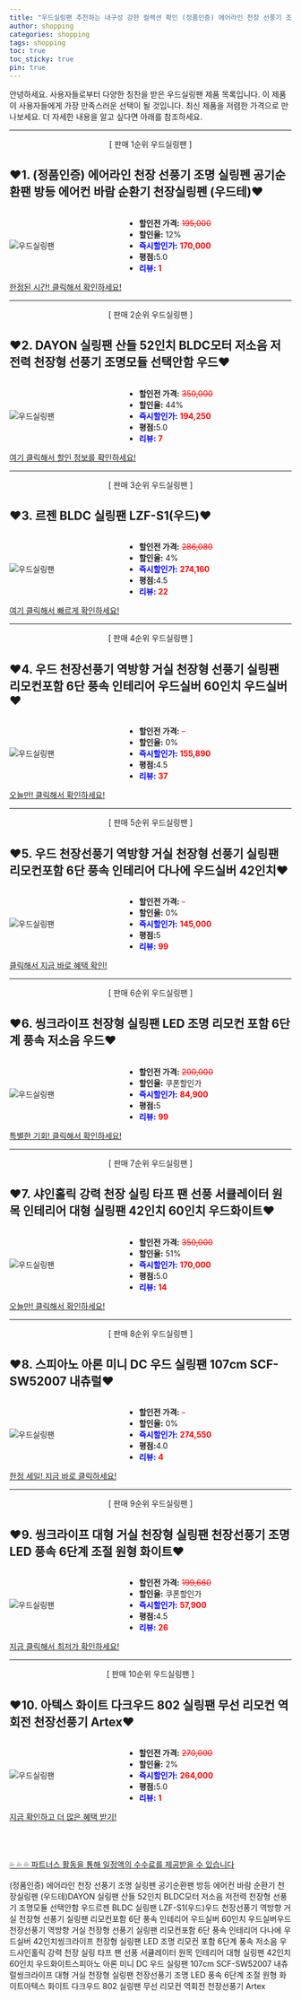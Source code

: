 ```yaml
---
title: "우드실링팬 추천하는 내구성 강한 컬렉션 확인 (정품인증) 에어라인 천장 선풍기 조명"
author: shopping
categories: shopping
tags: shopping
toc: true
toc_sticky: true
pin: true
---
```

안녕하세요. 사용자들로부터 다양한 칭찬을 받은 우드실링팬 제품 목록입니다. 이 제품이 사용자들에게 가장 만족스러운 선택이 될 것입니다. 최신 제품을 저렴한 가격으로 만나보세요. 더 자세한 내용을 알고 싶다면 아래를 참조하세요.

---
<p class="toplist" style="margin: 0 auto; display: block; width: fit-content;">[ 판매 1순위 우드실링팬 ]</p>

<h2><strong>❤️1. (정품인증) 에어라인 천장 선풍기 조명 실링펜 공기순환팬 방등 에어컨 바람 순환기 천장실링펜 (우드테)❤️</strong></h2>

<div style="display: flex; align-items: center;">
    <div style="flex: 0.4;">
        <img src="https://thumbnail6.coupangcdn.com/thumbnails/remote/230x230ex/image/vendor_inventory/d782/43c9e1ee82fa6daa6ca06d0d341e372e750d358189841ba8653d300e4fcb.png" alt="우드실링팬" style="max-width: 100%;">
    </div>
    <div style="flex: 0.6; margin-left: 10px;">
        <ul>
            <li><strong>할인전 가격:</strong> <del style="color: red;">195,000</del></li>
            <li><strong>할인율:</strong> 12%</li>
            <li><span style='color:blue'><strong>즉시할인가:</strong></span> <span style='color:red'><strong>170,000</strong></span></li>
            <li><strong>평점:</strong>5.0</li>
            <li><span style='color:blue'><strong>리뷰:</strong></span> <span style='color:red'><strong>1</strong></span></li>
        </ul>
    </div>
</div>
<div class="center">
    <a href="https://William4Davisa.github.io?lptag=AF9450613&subid=githubio&pageKey=8163943629&traceid=V0-153&itemId=23287186695&vendorItemId=90319441258" class="myButton">
        한정된 시간! 클릭해서 확인하세요!
    </a>
</div>


---
<p class="toplist" style="margin: 0 auto; display: block; width: fit-content;">[ 판매 2순위 우드실링팬 ]</p>

<h2><strong>❤️2. DAYON 실링팬 산들 52인치 BLDC모터 저소음 저전력 천장형 선풍기 조명모듈 선택안함 우드❤️</strong></h2>

<div style="display: flex; align-items: center;">
    <div style="flex: 0.4;">
        <img src="https://thumbnail10.coupangcdn.com/thumbnails/remote/230x230ex/image/vendor_inventory/b462/0d4a5c06dd5fe99484d922fcc9982b76b1c16d2999a1888d87fd0f0037b3.jpg" alt="우드실링팬" style="max-width: 100%;">
    </div>
    <div style="flex: 0.6; margin-left: 10px;">
        <ul>
            <li><strong>할인전 가격:</strong> <del style="color: red;">350,000</del></li>
            <li><strong>할인율:</strong> 44%</li>
            <li><span style='color:blue'><strong>즉시할인가:</strong></span> <span style='color:red'><strong>194,250</strong></span></li>
            <li><strong>평점:</strong>5.0</li>
            <li><span style='color:blue'><strong>리뷰:</strong></span> <span style='color:red'><strong>7</strong></span></li>
        </ul>
    </div>
</div>
<div class="center">
    <a href="https://William4Davisa.github.io?lptag=AF9450613&subid=githubio&pageKey=6592767313&traceid=V0-153&itemId=14883627602&vendorItemId=82122503527" class="myButton">
        여기 클릭해서 할인 정보를 확인하세요!
    </a>
</div>


---
<p class="toplist" style="margin: 0 auto; display: block; width: fit-content;">[ 판매 3순위 우드실링팬 ]</p>

<h2><strong>❤️3. 르젠 BLDC 실링팬 LZF-S1(우드)❤️</strong></h2>

<div style="display: flex; align-items: center;">
    <div style="flex: 0.4;">
        <img src="https://thumbnail9.coupangcdn.com/thumbnails/remote/230x230ex/image/rs_quotation_api/kv2bpfxd/24108ee492e642b6b48ca2e5621c0c45.jpg" alt="우드실링팬" style="max-width: 100%;">
    </div>
    <div style="flex: 0.6; margin-left: 10px;">
        <ul>
            <li><strong>할인전 가격:</strong> <del style="color: red;">286,080</del></li>
            <li><strong>할인율:</strong> 4%</li>
            <li><span style='color:blue'><strong>즉시할인가:</strong></span> <span style='color:red'><strong>274,160</strong></span></li>
            <li><strong>평점:</strong>4.5</li>
            <li><span style='color:blue'><strong>리뷰:</strong></span> <span style='color:red'><strong>22</strong></span></li>
        </ul>
    </div>
</div>
<div class="center">
    <a href="https://William4Davisa.github.io?lptag=AF9450613&subid=githubio&pageKey=5684920828&traceid=V0-153&itemId=9398212576&vendorItemId=76683219462" class="myButton">
        여기 클릭해서 빠르게 확인하세요!
    </a>
</div>


---
<p class="toplist" style="margin: 0 auto; display: block; width: fit-content;">[ 판매 4순위 우드실링팬 ]</p>

<h2><strong>❤️4. 우드 천장선풍기 역방향 거실 천장형 선풍기 실링팬 리모컨포함 6단 풍속 인테리어 우드실버 60인치 우드실버❤️</strong></h2>

<div style="display: flex; align-items: center;">
    <div style="flex: 0.4;">
        <img src="https://thumbnail6.coupangcdn.com/thumbnails/remote/230x230ex/image/vendor_inventory/2565/69dd20d3130f6a2d2a55f08faae16683d67da4c966b680b1f13b898ed180.jpg" alt="우드실링팬" style="max-width: 100%;">
    </div>
    <div style="flex: 0.6; margin-left: 10px;">
        <ul>
            <li><strong>할인전 가격:</strong> <del style="color: red;">-</del></li>
            <li><strong>할인율:</strong> 0%</li>
            <li><span style='color:blue'><strong>즉시할인가:</strong></span> <span style='color:red'><strong>155,890</strong></span></li>
            <li><strong>평점:</strong>4.5</li>
            <li><span style='color:blue'><strong>리뷰:</strong></span> <span style='color:red'><strong>37</strong></span></li>
        </ul>
    </div>
</div>
<div class="center">
    <a href="https://William4Davisa.github.io?lptag=AF9450613&subid=githubio&pageKey=4322920847&traceid=V0-153&itemId=5034504027&vendorItemId=81963766676" class="myButton">
        오늘만! 클릭해서 확인하세요!
    </a>
</div>


---
<p class="toplist" style="margin: 0 auto; display: block; width: fit-content;">[ 판매 5순위 우드실링팬 ]</p>

<h2><strong>❤️5. 우드 천장선풍기 역방향 거실 천장형 선풍기 실링팬 리모컨포함 6단 풍속 인테리어 다나에 우드실버 42인치❤️</strong></h2>

<div style="display: flex; align-items: center;">
    <div style="flex: 0.4;">
        <img src="https://thumbnail9.coupangcdn.com/thumbnails/remote/230x230ex/image/vendor_inventory/ad36/cffcfd48040a31638ef9c7b69eb42f6d5cc8f2a2a05bec359b3b2145f25a.jpg" alt="우드실링팬" style="max-width: 100%;">
    </div>
    <div style="flex: 0.6; margin-left: 10px;">
        <ul>
            <li><strong>할인전 가격:</strong> <del style="color: red;">-</del></li>
            <li><strong>할인율:</strong> 0%</li>
            <li><span style='color:blue'><strong>즉시할인가:</strong></span> <span style='color:red'><strong>145,000</strong></span></li>
            <li><strong>평점:</strong>5</li>
            <li><span style='color:blue'><strong>리뷰:</strong></span> <span style='color:red'><strong>99</strong></span></li>
        </ul>
    </div>
</div>
<div class="center">
    <a href="https://William4Davisa.github.io?lptag=AF9450613&subid=githubio&pageKey=8129368508&traceid=V0-153&itemId=23083871928&vendorItemId=89820734528" class="myButton">
        클릭해서 지금 바로 혜택 확인!
    </a>
</div>


---
<p class="toplist" style="margin: 0 auto; display: block; width: fit-content;">[ 판매 6순위 우드실링팬 ]</p>

<h2><strong>❤️6. 씽크라이프 천장형 실링팬 LED 조명 리모컨 포함 6단계 풍속 저소음 우드❤️</strong></h2>

<div style="display: flex; align-items: center;">
    <div style="flex: 0.4;">
        <img src="https://thumbnail8.coupangcdn.com/thumbnails/remote/230x230ex/image/vendor_inventory/bd5c/c8199757c8dfcd48e5426daf45e2769367dec58f891dafebfc78f7a430f4.jpg" alt="우드실링팬" style="max-width: 100%;">
    </div>
    <div style="flex: 0.6; margin-left: 10px;">
        <ul>
            <li><strong>할인전 가격:</strong> <del style="color: red;">200,000</del></li>
            <li><strong>할인율:</strong> 쿠폰할인가</li>
            <li><span style='color:blue'><strong>즉시할인가:</strong></span> <span style='color:red'><strong>84,900</strong></span></li>
            <li><strong>평점:</strong>5</li>
            <li><span style='color:blue'><strong>리뷰:</strong></span> <span style='color:red'><strong>99</strong></span></li>
        </ul>
    </div>
</div>
<div class="center">
    <a href="https://William4Davisa.github.io?lptag=AF9450613&subid=githubio&pageKey=8218556927&traceid=V0-153&itemId=23613430321&vendorItemId=90639059480" class="myButton">
        특별한 기회! 클릭해서 확인하세요!
    </a>
</div>


---
<p class="toplist" style="margin: 0 auto; display: block; width: fit-content;">[ 판매 7순위 우드실링팬 ]</p>

<h2><strong>❤️7. 샤인홀릭 강력 천장 실링 타프 팬 선풍 서큘레이터 원목 인테리어 대형 실링팬 42인치 60인치 우드화이트❤️</strong></h2>

<div style="display: flex; align-items: center;">
    <div style="flex: 0.4;">
        <img src="https://thumbnail10.coupangcdn.com/thumbnails/remote/230x230ex/image/vendor_inventory/91aa/70e9c10cb9e79268998f9afe2dd15a25fd64b08aebef6197fbdf52e486b7.png" alt="우드실링팬" style="max-width: 100%;">
    </div>
    <div style="flex: 0.6; margin-left: 10px;">
        <ul>
            <li><strong>할인전 가격:</strong> <del style="color: red;">350,000</del></li>
            <li><strong>할인율:</strong> 51%</li>
            <li><span style='color:blue'><strong>즉시할인가:</strong></span> <span style='color:red'><strong>170,000</strong></span></li>
            <li><strong>평점:</strong>5.0</li>
            <li><span style='color:blue'><strong>리뷰:</strong></span> <span style='color:red'><strong>14</strong></span></li>
        </ul>
    </div>
</div>
<div class="center">
    <a href="https://William4Davisa.github.io?lptag=AF9450613&subid=githubio&pageKey=7471407038&traceid=V0-153&itemId=19496335355&vendorItemId=86497317417" class="myButton">
        오늘만! 클릭해서 확인하세요!
    </a>
</div>


---
<p class="toplist" style="margin: 0 auto; display: block; width: fit-content;">[ 판매 8순위 우드실링팬 ]</p>

<h2><strong>❤️8. 스피아노 아론 미니 DC 우드 실링팬 107cm SCF-SW52007 내츄럴❤️</strong></h2>

<div style="display: flex; align-items: center;">
    <div style="flex: 0.4;">
        <img src="https://thumbnail8.coupangcdn.com/thumbnails/remote/230x230ex/image/rs_quotation_api/zmskllwn/b2122bcff2cd4b68b8f17f63ffe1b088.jpg" alt="우드실링팬" style="max-width: 100%;">
    </div>
    <div style="flex: 0.6; margin-left: 10px;">
        <ul>
            <li><strong>할인전 가격:</strong> <del style="color: red;">-</del></li>
            <li><strong>할인율:</strong> 0%</li>
            <li><span style='color:blue'><strong>즉시할인가:</strong></span> <span style='color:red'><strong>274,550</strong></span></li>
            <li><strong>평점:</strong>4.0</li>
            <li><span style='color:blue'><strong>리뷰:</strong></span> <span style='color:red'><strong>4</strong></span></li>
        </ul>
    </div>
</div>
<div class="center">
    <a href="https://William4Davisa.github.io?lptag=AF9450613&subid=githubio&pageKey=6763762555&traceid=V0-153&itemId=15858708710&vendorItemId=83068889768" class="myButton">
        한정 세일! 지금 바로 클릭하세요!
    </a>
</div>


---
<p class="toplist" style="margin: 0 auto; display: block; width: fit-content;">[ 판매 9순위 우드실링팬 ]</p>

<h2><strong>❤️9. 씽크라이프 대형 거실 천장형 실링팬 천장선풍기 조명 LED 풍속 6단계 조절 원형 화이트❤️</strong></h2>

<div style="display: flex; align-items: center;">
    <div style="flex: 0.4;">
        <img src="https://thumbnail10.coupangcdn.com/thumbnails/remote/230x230ex/image/vendor_inventory/1321/fdc8a893c271ece03b8c59aaf0fcca658fdf9166ff806735f04ca220b2db.jpg" alt="우드실링팬" style="max-width: 100%;">
    </div>
    <div style="flex: 0.6; margin-left: 10px;">
        <ul>
            <li><strong>할인전 가격:</strong> <del style="color: red;">199,660</del></li>
            <li><strong>할인율:</strong> 쿠폰할인가</li>
            <li><span style='color:blue'><strong>즉시할인가:</strong></span> <span style='color:red'><strong>57,900</strong></span></li>
            <li><strong>평점:</strong>4.5</li>
            <li><span style='color:blue'><strong>리뷰:</strong></span> <span style='color:red'><strong>26</strong></span></li>
        </ul>
    </div>
</div>
<div class="center">
    <a href="https://William4Davisa.github.io?lptag=AF9450613&subid=githubio&pageKey=8172651531&traceid=V0-153&itemId=23346154378&vendorItemId=90377158555" class="myButton">
        지금 클릭해서 최저가 확인하세요!
    </a>
</div>


---
<p class="toplist" style="margin: 0 auto; display: block; width: fit-content;">[ 판매 10순위 우드실링팬 ]</p>

<h2><strong>❤️10. 아텍스 화이트 다크우드 802 실링팬 무선 리모컨 역회전 천장선풍기 Artex❤️</strong></h2>

<div style="display: flex; align-items: center;">
    <div style="flex: 0.4;">
        <img src="https://thumbnail9.coupangcdn.com/thumbnails/remote/230x230ex/image/vendor_inventory/4176/2d6973b6f5746f91ab0bb811803bbeb9c359f0592cd2a757910e11f7213d.jpg" alt="우드실링팬" style="max-width: 100%;">
    </div>
    <div style="flex: 0.6; margin-left: 10px;">
        <ul>
            <li><strong>할인전 가격:</strong> <del style="color: red;">270,000</del></li>
            <li><strong>할인율:</strong> 2%</li>
            <li><span style='color:blue'><strong>즉시할인가:</strong></span> <span style='color:red'><strong>264,000</strong></span></li>
            <li><strong>평점:</strong>5.0</li>
            <li><span style='color:blue'><strong>리뷰:</strong></span> <span style='color:red'><strong>1</strong></span></li>
        </ul>
    </div>
</div>
<div class="center">
    <a href="https://William4Davisa.github.io?lptag=AF9450613&subid=githubio&pageKey=1536472708&traceid=V0-153&itemId=2632919430&vendorItemId=70623800654" class="myButton">
        지금 확인하고 더 많은 혜택 받기!
    </a>
</div>

<br><br><br>[💦 💦 💦 파트너스 활동을 통해 일정액의 수수료를 제공받을 수 있습니다](https://link.coupang.com/a/bcpT2c)<br><br>(정품인증) 에어라인 천장 선풍기 조명 실링펜 공기순환팬 방등 에어컨 바람 순환기 천장실링펜 (우드테)DAYON 실링팬 산들 52인치 BLDC모터 저소음 저전력 천장형 선풍기 조명모듈 선택안함 우드르젠 BLDC 실링팬 LZF-S1(우드)우드 천장선풍기 역방향 거실 천장형 선풍기 실링팬 리모컨포함 6단 풍속 인테리어 우드실버 60인치 우드실버우드 천장선풍기 역방향 거실 천장형 선풍기 실링팬 리모컨포함 6단 풍속 인테리어 다나에 우드실버 42인치씽크라이프 천장형 실링팬 LED 조명 리모컨 포함 6단계 풍속 저소음 우드샤인홀릭 강력 천장 실링 타프 팬 선풍 서큘레이터 원목 인테리어 대형 실링팬 42인치 60인치 우드화이트스피아노 아론 미니 DC 우드 실링팬 107cm SCF-SW52007 내츄럴씽크라이프 대형 거실 천장형 실링팬 천장선풍기 조명 LED 풍속 6단계 조절 원형 화이트아텍스 화이트 다크우드 802 실링팬 무선 리모컨 역회전 천장선풍기 Artex